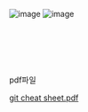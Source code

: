 ![image](https://user-images.githubusercontent.com/109512986/205561504-de00fffa-3c71-46da-bf3d-b8848e21e39d.png)
![image](https://user-images.githubusercontent.com/109512986/205561511-59a0d236-487c-4583-894a-7bc9b11fe0e9.png)


</br>
</br>
</br>
</br>
</br>
pdf파일  
  
[git cheat sheet.pdf](https://github.com/yeobyeob2/OSS-personal-assignment/files/10151064/git.cheat.sheet.pdf)

